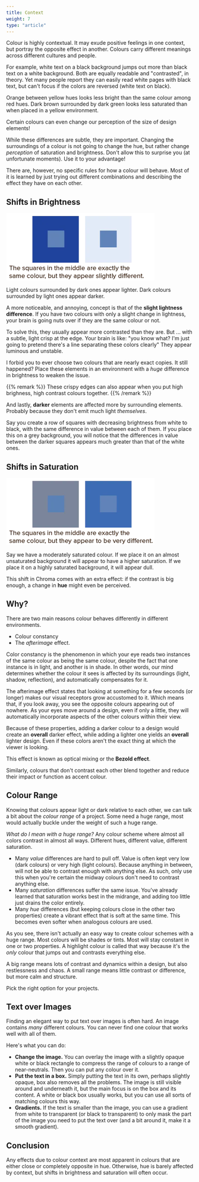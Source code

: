 ```yaml
---
title: Context
weight: 7
type: "article"
---
```


Colour is highly contextual. It may exude positive feelings in one context, but portray the opposite effect in another. Colours carry different meanings across different cultures and people.

For example, white text on a black background jumps out more than black text on a white background. Both are equally readable and "contrasted", in theory. Yet many people report they can easily read white pages with black text, but can't focus if the colors are reversed (white text on black).

Orange between yellow hues looks less bright than the same colour among red hues. Dark brown surrounded by dark green looks less saturated than when placed in a yellow environment. 

Certain colours can even change our perception of the size of design elements!

While these differences are subtle, they are important. Changing the surroundings of a colour is not going to change the hue, but rather change *perception* of saturation and brightness. Don't allow this to surprise you (at unfortunate moments). Use it to your advantage!

There are, however, no specific rules for how a colour will behave. Most of it is learned by just trying out different combinations and describing the effect they have on each other.

## Shifts in Brightness

![How context influences brightness.](ColourContextBrightness.webp)

Light colours surrounded by dark ones appear lighter. Dark colours surrounded by light ones appear darker.

A more noticeable, and annoying, concept is that of the **slight lightness difference**. If you have two colours with only a slight change in lightness, your brain is going nuts over if they are the same colour or not. 

To solve this, they usually appear more contrasted than they are. But ... with a subtle, light crisp at the edge. Your brain is like: "you know what? I'm just going to pretend there's a line separating these colors clearly" They appear luminous and unstable.

I forbid you to ever choose two colours that are nearly exact copies. It still happened? Place these elements in an environment with a *huge* difference in brightness to weaken the issue.

{{% remark %}}
These crispy edges can also appear when you put high brighness, high contrast colours together.
{{% /remark %}}

And lastly, **darker** elements are affected more by surrounding elements. Probably because they don't emit much light _themselves_.

Say you create a row of squares with decreasing brightness from white to black, with the same difference in value between each of them. If you place this on a grey background, you will notice that the differences in value between the darker squares appears much greater than that of the white ones.

## Shifts in Saturation

![How context changes saturation.](ColourContextChroma.webp)

Say we have a moderately saturated colour. If we place it on an almost unsaturated background it will appear to have a higher saturation. If we place it on a highly saturated background, it will appear dull.

This shift in Chroma comes with an extra effect: if the contrast is big enough, a change in **hue** might even be perceived.

## Why?

There are two main reasons colour behaves differently in different environments.

* Colour constancy
* The *afterimage* effect.

Color constancy is the phenomenon in which your eye reads two instances of the same colour as being the same colour, despite the fact that one instance is in light, and another is in shade. In other words, our mind determines whether the colour it sees is affected by its surroundings (light, shadow, reflection), and automatically compensates for it.

The afterimage effect states that looking at something for a few seconds (or longer) makes our visual receptors grow accustomed to it. Which means that, if you look away, you see the opposite colours appearing out of nowhere. As your eyes move around a design, even if only a little, they will automatically incorporate aspects of the other colours within their view.

Because of these properties, adding a darker colour to a design would create an **overall** darker effect, while adding a lighter one yields an **overall** lighter design. Even if these colors aren't the exact thing at which the viewer is looking.

This effect is known as optical mixing or the **Bezold effect**. 

Similarly, colours that don't contrast each other blend together and reduce their impact or function as accent colour.

## Colour Range

Knowing that colours appear light or dark relative to each other, we can talk a bit about the *colour range* of a project. Some need a huge range, most would actually buckle under the weight of such a huge range. 

_What do I mean with a huge range?_ Any colour scheme where almost all colors contrast in almost all ways. Different hues, different value, different saturation.

* Many _value_ differences are hard to pull off. Value is often kept very low (dark colours) or very high (light colours). Because anything in between, will not be able to contrast enough with anything else. As such, only use this when you're certain the midway colours don't need to contrast anything else.
* Many _saturation_ differences suffer the same issue. You've already learned that saturation works best in the midrange, and adding too little just drains the color entirely.
* Many _hue_ differences (but keeping colours close in the other two properties) create a vibrant effect that is soft at the same time.  This becomes even softer when analogous colours are used. 

As you see, there isn't actually an easy way to create colour schemes with a huge range. Most colours will be shades or tints. Most will stay constant in one or two properties. A highlight colour is called that way because it's the _only_ colour that jumps out and contrasts everything else.

A big range means lots of contrast and dynamics within a design, but also restlessness and chaos. A small range means little contrast or difference, but more calm and structure.

Pick the right option for your projects.

## Text over Images

Finding an elegant way to put text over images is often hard. An image contains *many* different colours. You can never find one colour that works well with all of them. 

Here's what you can do:

-   **Change the image.** You can overlay the image with a slightly opaque white or black rectangle to compress the range of colours to a range of near-neutrals. Then you can put any colour over it.
-   **Put the text in a box.** Simply putting the text in its own, perhaps slightly opaque, box also removes all the problems. The image is still visible around and underneath it, but the main focus is on the box and its content. A white or black box usually works, but you can use all sorts of matching colours this way.
-   **Gradients.** If the text is smaller than the image, you can use a gradient from white to transparent (or black to transparent) to only mask the part of the image you need to put the text over (and a bit around it, make it a smooth gradient).

## Conclusion

Any effects due to colour context are most apparent in colours that are either close or completely opposite in hue. Otherwise, hue is barely affected by context, but shifts in brightness and saturation will often occur.